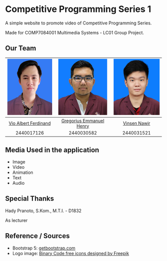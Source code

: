 # Competitive Programming Series 1

A simple website to promote video of Competitive Programming Series.

Made for COMP7084001 Multimedia Systems - LC01 Group Project.

## Our Team

|       <img src="/images/2440017126.jpeg" height="180px"/>      |       <img src="/images/2440030582.jpeg" height="180px"/>      |       <img src="/images/2440031521.jpeg" height="180px"/>      |
| :------------------------------------------------------------: | :------------------------------------------------------------: | :------------------------------------------------------------: |
|       [Vio Albert Ferdinand](https://github.com/VioAlbert)     |       [Gregorius Emmanuel Henry](https://github.com/jfcjaya)   |       [Vinsen Nawir](https://github.com/VinsenN)               |
|                     2440017126                                 |                     2440030582                                 |                           2440031521                           |

## Media Used in the application
- Image
- Video
- Animation
- Text
- Audio

## Special Thanks

Hady Pranoto, S.Kom., M.T.I. - D1832

As lecturer

## Reference / Sources

- Bootstrap 5: [getbootstrap.com](https://getbootstrap.com/)
- Logo image: [Binary Code free icons designed by Freepik](https://www.flaticon.com/premium-icon/binary-code_2115955)

